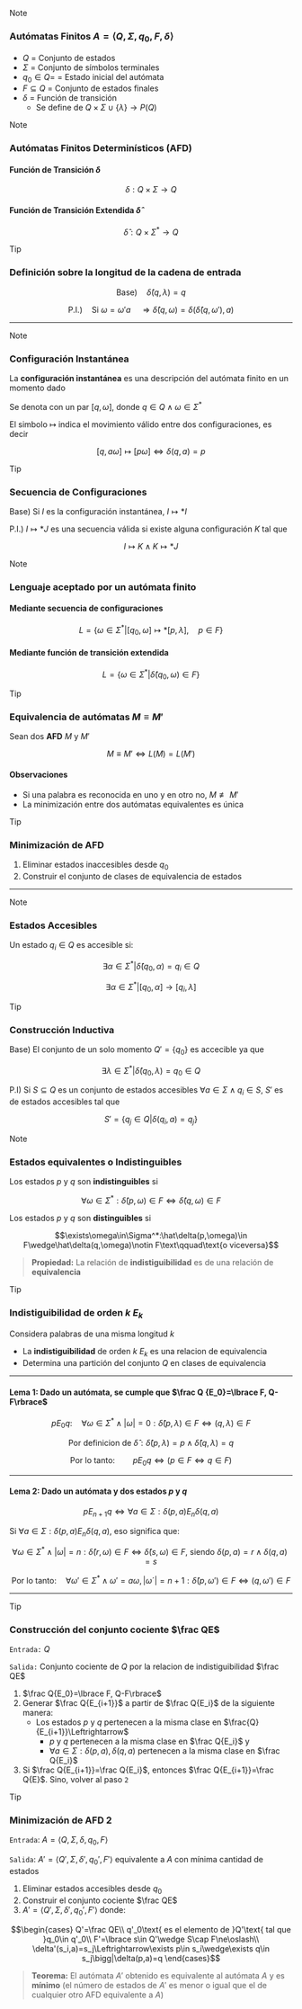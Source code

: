 > [!NOTE]
>
> ### Autómatas Finitos $A=\langle Q,\Sigma,q_0,F,\delta\rangle$
>
> - $Q$ = Conjunto de estados
> - $\Sigma$ = Conjunto de símbolos terminales
> - $q_0\in Q$= = Estado inicial del autómata
> - $F\subseteq Q$ = Conjunto de estados finales
> - $\delta$ = Función de transición
>   - Se define de $Q\times\Sigma\cup\lbrace\lambda\rbrace\rightarrow P(Q)$

> [!NOTE]
>
> ### Autómatas Finitos Determinísticos (AFD)
>
> #### Función de Transición $\delta$
>
> $$\delta: Q\times\Sigma\rightarrow Q$$
>
> #### Función de Transición Extendida $\hat\delta$
>
> $$\hat\delta: Q\times\Sigma^* \rightarrow Q$$

> [!TIP]
>
> ### Definición sobre la longitud de la cadena de entrada
>
> $$\text{Base)}\quad\hat\delta(q,\lambda)=q$$
>
> $$\text{P.I.)}\quad\text{Si }\omega=\omega'a\quad\Rightarrow\hat\delta(q,\omega)=\delta\bigg(\hat\delta(q,\omega'),a\bigg)$$

---

> [!NOTE]
>
> ### Configuración Instantánea
>
> La **configuración instantánea** es una descripción del autómata finito en un momento dado
>
> Se denota con un par $[q,\omega]$, donde $q\in Q\wedge\omega\in\Sigma^*$
>
> El simbolo $\mapsto$ indica el movimiento válido entre dos configuraciones, es decir
>
> $$[q,a\omega]\mapsto[p\omega]\Leftrightarrow\delta(q,a)=p$$

> [!TIP]
>
> ### Secuencia de Configuraciones
>
> $\text{Base)}$ Si $I$ es la configuración instantánea, $I\mapsto *I$
>
> $\text{P.I.)}$ $I\mapsto *J$ es una secuencia válida si existe alguna configuración $K$ tal que
>
> $$I\mapsto K\wedge K\mapsto *J$$

> [!NOTE]
>
> ### Lenguaje aceptado por un autómata finito
>
> #### Mediante secuencia de configuraciones
>
> $$L=\bigg\lbrace\omega\in\Sigma^* \bigg| [q_0,\omega]\mapsto *[p,\lambda],\quad p\in F\bigg\rbrace$$
>
> #### Mediante función de transición extendida
>
> $$L=\bigg\lbrace\omega\in\Sigma^* \bigg| \hat\delta(q_0,\omega)\in F\bigg\rbrace$$

> [!TIP]
>
> ### Equivalencia de autómatas $M\equiv M'$
>
> Sean dos **AFD** $M$ y $M'$
>
> $$M\equiv M'\Leftrightarrow L(M)=L(M' )$$
>
> #### Observaciones
>
> - Si una palabra es reconocida en uno y en otro no, $M\not\equiv M'$
> - La minimización entre dos autómatas equivalentes es única

> [!TIP]
>
> ### Minimización de AFD
>
> 1. Eliminar estados inaccesibles desde $q_0$
> 2. Construir el conjunto de clases de equivalencia de estados

---

> [!NOTE]
>
> ### Estados Accesibles
>
> Un estado $q_i\in Q$ es accesible si:
>
> $$\exists\alpha\in\Sigma^*\bigg|\hat{\delta}(q_0,\alpha)=q_i\in Q$$
>
> $$\exists\alpha\in\Sigma^*\bigg|[q_0,\alpha]\rightarrow[q_i,\lambda]$$

> [!TIP]
>
> ### Construcción Inductiva
>
> $\text{Base)}$ El conjunto de un solo momento $Q'=\lbrace q_0\rbrace$ es accecible ya que
>
> $$\exists\lambda\in\Sigma^*\bigg|\hat\delta(q_0,\lambda)=q_0\in Q$$
>
> $\text{P.I)}$ Si $S\subseteq Q$ es un conjunto de estados accesibles $\forall a\in\Sigma\wedge q_i\in S$, $S'$ es de estados accesibles tal que
>
> $$S'=\bigg\lbrace q_j\in Q\bigg|\delta(q_i,a)=q_j\bigg\rbrace$$

> [!NOTE]
>
> ### Estados equivalentes o Indistinguibles
>
> Los estados $p$ y $q$ son **indistinguibles** si
>
> $$\forall\omega\in\Sigma^*:\hat\delta(p,\omega)\in F\Leftrightarrow\hat\delta(q,\omega)\in F$$
>
> Los estados $p$ y $q$ son **distinguibles** si
>
> $$\exists\omega\in\Sigma^*:\hat\delta(p,\omega)\in F\wedge\hat\delta(q,\omega)\notin F\text\qquad\text{o viceversa}$$
>
> > **Propiedad:** La relación de **indistiguibilidad** es de una relación de **equivalencia**

> [!TIP]
>
> ### Indistiguibilidad de orden $k$ $E_k$
>
> Considera palabras de una misma longitud $k$
>
> - La **indistiguibilidad** de orden $k$ $E_k$ es una relacion de equivalencia
> - Determina una partición del conjunto $Q$ en clases de equivalencia
>
> ---
>
> #### $\text{Lema 1:}$ Dado un autómata, se cumple que $\frac Q {E_0}=\lbrace F, Q-F\rbrace$
>
> $$pE_0q:\quad\forall\omega\in\Sigma^*\wedge|\omega|=0:\hat\delta(p,\lambda)\in F\Leftrightarrow(q,\lambda)\in F$$
>
> $$\text{Por definicion de }\hat\delta:\hat\delta(p,\lambda)=p\wedge\hat\delta(q,\lambda)=q$$
>
> $$\text{Por lo tanto:}\qquad pE_0q\Leftrightarrow\bigg(p\in F\Leftrightarrow q\in F\bigg)$$
>
> ---
>
> #### $\text{Lema 2:}$ Dado un autómata y dos estados $p$ y $q$
>
> $$pE_{n+1}q\Leftrightarrow\forall a\in \Sigma:\delta(p,a)E_n\delta(q,a)$$
>
> Si $\forall a\in\Sigma:\delta(p,a)E_n\delta(q,a)$, eso significa que:
>
> $$\forall\omega\in\Sigma^*\wedge|\omega|=n:\hat\delta(r,\omega)\in F\Leftrightarrow\hat\delta(s,\omega)\in F\text{, siendo }\delta(p,a)=r\wedge\delta(q,a)=s$$
>
> $$\text{Por lo tanto:}\quad\forall\omega'\in\Sigma^*\wedge\omega'=a\omega,|\omega´|=n+1:\hat\delta(p,\omega')\in F\Leftrightarrow(q,\omega')\in F$$

---

> [!TIP]
>
> ### Construcción del conjunto cociente $\frac QE$
>
> `Entrada:` $Q$
>
> `Salida:` Conjunto cociente de $Q$ por la relacion de indistiguibilidad $\frac QE$
>
> 1. $\frac Q{E_0}=\lbrace F, Q-F\rbrace$
> 2. Generar $\frac Q{E_{i+1}}$ a partir de $\frac Q{E_i}$ de la siguiente manera:
>       - Los estados $p$ y $q$ pertenecen a la misma clase en $\frac{Q}{E_{i+1}}\Leftrightarrow$
>           - $p$ y $q$ pertenecen a la misma clase en $\frac Q{E_i}$ y
>           - $\forall a\in\Sigma:\delta(p,a),\delta(q,a)$ pertenecen a la misma clase en $\frac Q{E_i}$
> 3. Si $\frac Q{E_{i+1}}=\frac Q{E_i}$, entonces $\frac Q{E_{i+1}}=\frac Q{E}$. Sino, volver al paso `2`

> [!TIP]
>
> ### Minimización de AFD 2
>
> `Entrada`: $A=\langle Q,\Sigma,\delta,q_0,F\rangle$
>
> `Salida`: $A'=\langle Q',\Sigma,\delta',q_0',F'\rangle$ equivalente a $A$ con mínima cantidad de estados
>
> 1. Eliminar estados accesibles desde $q_0$
> 2. Construir el conjunto cociente $\frac QE$
> 3. $A'=\langle Q',\Sigma,\delta',q_0',F'\rangle$ donde:
>
> $$\begin{cases}
Q'=\frac QE\\
q'_0\text{ es el elemento de }Q'\text{ tal que }q_0\in q'_0\\
F'=\lbrace s\in Q'\wedge S\cap F\ne\oslash\\
\delta'(s_i,a)=s_j\Leftrightarrow\exists p\in s_i\wedge\exists q\in s_j\bigg|\delta(p,a)=q
\end{cases}$$
>
> > **Teorema:**
> > El autómata $A'$ obtenido es equivalente al autómata $A$ y es **mínimo** (el número de estados de $A'$ es menor o igual que el de cualquier otro AFD equivalente a $A$)
